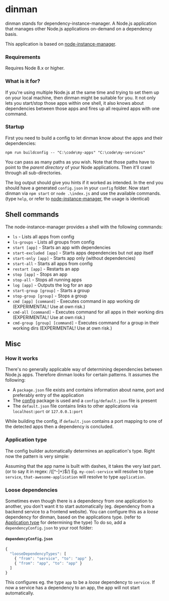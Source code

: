 # dinman
dinman stands for dependency-instance-manager. A Node.js application that manages other Node.js applications on-demand on a dependency basis.

This application is based on [node-instance-manager](https://github.com/kihenkel/node-instance-manager "node-instance-manager").

### Requirements
Requires Node 8.x or higher.

### What is it for?
If you're using multiple Node.js at the same time and trying to set them up on your local machine, then dinman might be suitable for you.
It not only lets you start/stop those apps within one shell, it also knows about dependencies between those apps and fires up all required apps with one command.

### Startup
First you need to build a config to let dinman know about the apps and their dependencies:

`npm run buildconfig -- "C:\code\my-apps" "C:\code\my-services"`

You can pass as many paths as you wish. Note that those paths have to point to the *parent directory* of your Node applications. Then it'll crawl through all sub-directories.

The log output should give you hints if it worked as intended. In the end you should have a generated `config.json` in your `config` folder.
Now start dinman via `npm start` or `node .\index.js` and use the available commands. (type `help`, or refer to [node-instance-manager](https://github.com/kihenkel/node-instance-manager "node-instance-manager"), the usage is identical)

## Shell commands
The node-instance-manager provides a shell with the following commands:
- `ls` - Lists all apps from config
- `ls-groups` - Lists all groups from config
- `start [app]` - Starts an app with dependencies
- `start-excluded [app]` - Starts apps dependencies but not app itself
- `start-only [app]` - Starts app only (without dependencies)
- `start-all` - Starts all apps from config
- `restart [app]` - Restarts an app
- `stop [app]` - Stops an app
- `stop-all` - Stops all running apps
- `log [app]` - Outputs the log for an app
- `start-group [group]` - Starts a group
- `stop-group [group]` - Stops a group
- `cmd [app] [command]` - Executes command in app working dir (EXPERIMENTAL! Use at own risk.)
- `cmd-all [command]` - Executes command for all apps in their working dirs (EXPERIMENTAL! Use at own risk.)
- `cmd-group [group] [command]` - Executes command for a group in their working dirs (EXPERIMENTAL! Use at own risk.)

## Misc
### How it works
There's no generally applicable way of determining dependencies between Node.js apps. Therefore dinman looks for certain patterns. It assumes the following:
* A `package.json` file exists and contains information about name, port and preferably entry of the application
* The [config](https://www.npmjs.com/package/config) package is used and a `config/default.json` file is present
* The `default.json` file contains links to other applications via `localhost:port` or `127.0.0.1:port`

While building the config, if `default.json` contains a port mapping to one of the detected apps then a dependency is concluded.

### Application type
The config builder automatically determines an application's type. Right now the pattern is very simple:

Assuming that the app name is built with dashes, it takes the very last part. (or to say it in regex: /([^-]+)$/) Eg. `my-cool-service` will resolve to type `service`, `that-awesome-application` will resolve to type `application`.

### Loose dependencies
Sometimes even though there is a dependency from one application to another, you don't want it to start automatically (eg. dependency from a backend service to a frontend website).
You can configure this as a *loose* dependency for dinman, based on the applications type. (refer to [Application type](#application-type) for determining the type)
To do so, add a `dependencyConfig.json` to your root folder:

#### `dependencyConfig.json`
```javascript
{
  "looseDependencyTypes": [
    { "from": "service", "to": "app" },
    { "from": "app", "to": "app" }
  ]
}
```

This configures eg. the type `app` to be a *loose* dependency to `service`. If now a service has a dependency to an app, the app will not start automatically.